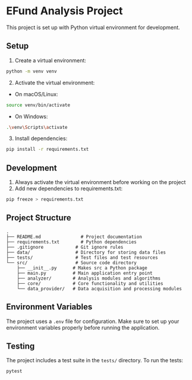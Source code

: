 # EFund Analysis Project

This project is set up with Python virtual environment for development.

## Setup

1. Create a virtual environment:
```bash
python -m venv venv
```

2. Activate the virtual environment:
- On macOS/Linux:
```bash
source venv/bin/activate
```
- On Windows:
```bash
.\venv\Scripts\activate
```

3. Install dependencies:
```bash
pip install -r requirements.txt
```

## Development

1. Always activate the virtual environment before working on the project
2. Add new dependencies to requirements.txt:
```bash
pip freeze > requirements.txt
```

## Project Structure

```
.
├── README.md               # Project documentation
├── requirements.txt        # Python dependencies
├── .gitignore            # Git ignore rules
├── data/                 # Directory for storing data files
├── tests/                # Test files and test resources
└── src/                  # Source code directory
    ├── __init__.py      # Makes src a Python package
    ├── main.py          # Main application entry point
    ├── analyzer/        # Analysis modules and algorithms
    ├── core/            # Core functionality and utilities
    └── data_provider/   # Data acquisition and processing modules
```

## Environment Variables

The project uses a `.env` file for configuration. Make sure to set up your environment variables properly before running the application.

## Testing

The project includes a test suite in the `tests/` directory. To run the tests:

```bash
pytest
``` 